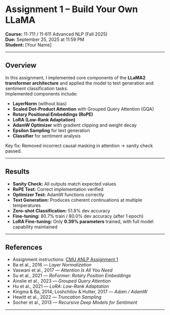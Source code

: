 # Assignment 1 – Build Your Own LLaMA

**Course:** 11-711 / 11-611 Advanced NLP (Fall 2025)  
**Due:** September 25, 2025 at 11:59 PM  
**Student:** [Your Name]  

---

## Overview

In this assignment, I implemented core components of the **LLaMA2 transformer architecture** and applied the model to text generation and sentiment classification tasks.  
Implemented components include:

- **LayerNorm** (without bias)  
- **Scaled Dot-Product Attention** with Grouped Query Attention (GQA)  
- **Rotary Positional Embeddings (RoPE)**  
- **LoRA (Low-Rank Adaptation)**  
- **AdamW Optimizer** with gradient clipping and weight decay  
- **Epsilon Sampling** for text generation  
- **Classifier** for sentiment analysis  

Key fix: Removed incorrect causal masking in attention → sanity check passed.  

---

## Results

- **Sanity Check:** All outputs match expected values  
- **RoPE Test:** Correct implementation verified  
- **Optimizer Test:** AdamW functions correctly  
- **Text Generation:** Produces coherent continuations at multiple temperatures  
- **Zero-shot Classification:** 51.8% dev accuracy  
- **Fine-tuning:** 80.7% train / 80.0% dev accuracy (after 1 epoch)  
- **LoRA Fine-tuning:** Only **0.39% parameters** trained, with full model capability maintained  

---

## References

- Assignment instructions: [CMU ANLP Assignment 1](https://cmu-l3.github.io/anlp-fall2025/assignments/assignment1)  
- Ba et al., 2016 — *Layer Normalization*  
- Vaswani et al., 2017 — *Attention Is All You Need*  
- Su et al., 2021 — *RoFormer: Rotary Position Embeddings*  
- Ainslie et al., 2023 — *Grouped Query Attention*  
- Hu et al., 2021 — *LoRA: Low-Rank Adaptation*  
- Kingma & Ba, 2014; Loshchilov & Hutter, 2017 — *Adam / AdamW*  
- Hewitt et al., 2022 — *Truncation Sampling*  
- Socher et al., 2013 — *Recursive Deep Models for Sentiment* 

---
